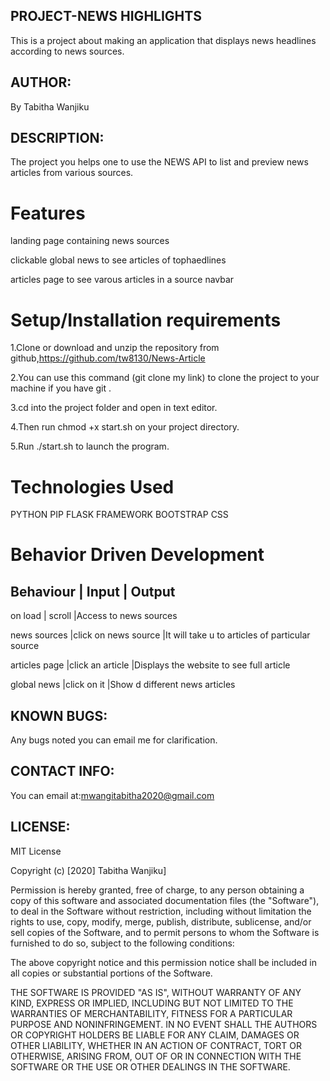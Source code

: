 ## PROJECT-NEWS HIGHLIGHTS
 This is a project about making an application that displays news headlines according to news sources.

## AUTHOR:
By Tabitha Wanjiku

## DESCRIPTION:
The project you helps one to use the NEWS API to list and preview news articles from various sources.

# Features
landing page containing news sources

clickable global news to see articles of tophaedlines

articles page to see varous articles in a source
navbar

# Setup/Installation requirements
1.Clone or download and unzip the repository from github,https://github.com/tw8130/News-Article

2.You can use this command (git clone my link) to clone the project to your machine if you have git .

3.cd into the project folder and open in text editor.

4.Then run chmod +x start.sh on your project directory.

5.Run ./start.sh to launch the program.

# Technologies Used
PYTHON
PIP
FLASK FRAMEWORK
BOOTSTRAP
CSS

# Behavior Driven Development
Behaviour         | Input                         | Output
-----------------------------------------------------------------------------
on load           | scroll                        |Access to news sources

news sources      |click on news source           |It will take u to articles of
                                                    particular source

articles page      |click an article               |Displays the website to see full 
                                                    article

global news       |click on it                   |Show d                                                 different news articles

## KNOWN BUGS:
Any bugs noted you can email me for clarification.

## CONTACT INFO:
You can email at:mwangitabitha2020@gmail.com

## LICENSE:
MIT License

Copyright (c) [2020] Tabitha Wanjiku]

Permission is hereby granted, free of charge, to any person obtaining a copy of this software and associated documentation files (the "Software"), to deal in the Software without restriction, including without limitation the rights to use, copy, modify, merge, publish, distribute, sublicense, and/or sell copies of the Software, and to permit persons to whom the Software is furnished to do so, subject to the following conditions:

The above copyright notice and this permission notice shall be included in all copies or substantial portions of the Software.

THE SOFTWARE IS PROVIDED "AS IS", WITHOUT WARRANTY OF ANY KIND, EXPRESS OR IMPLIED, INCLUDING BUT NOT LIMITED TO THE WARRANTIES OF MERCHANTABILITY, FITNESS FOR A PARTICULAR PURPOSE AND NONINFRINGEMENT. IN NO EVENT SHALL THE AUTHORS OR COPYRIGHT HOLDERS BE LIABLE FOR ANY CLAIM, DAMAGES OR OTHER LIABILITY, WHETHER IN AN ACTION OF CONTRACT, TORT OR OTHERWISE, ARISING FROM, OUT OF OR IN CONNECTION WITH THE SOFTWARE OR THE USE OR OTHER DEALINGS IN THE SOFTWARE.